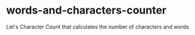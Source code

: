 # words-and-characters-counter
Let's Character Count that calculates the number of characters and words
